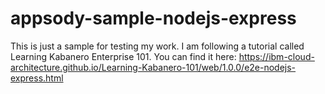# appsody-sample-nodejs-express
This is just a sample for testing my work.
I am following a tutorial called Learning Kabanero Enterprise 101. You can find it here: https://ibm-cloud-architecture.github.io/Learning-Kabanero-101/web/1.0.0/e2e-nodejs-express.html

